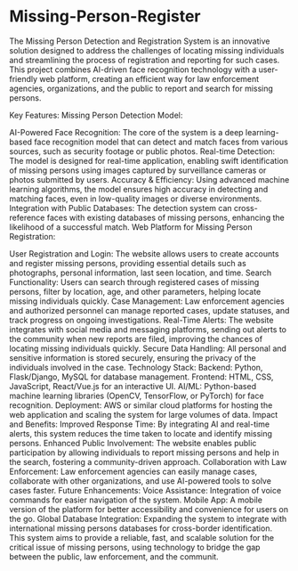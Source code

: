 # Missing-Person-Register
The Missing Person Detection and Registration System is an innovative solution designed to address the challenges of locating missing individuals and streamlining the process of registration and reporting for such cases. This project combines AI-driven face recognition technology with a user-friendly web platform, creating an efficient way for law enforcement agencies, organizations, and the public to report and search for missing persons.

Key Features:
Missing Person Detection Model:

AI-Powered Face Recognition: The core of the system is a deep learning-based face recognition model that can detect and match faces from various sources, such as security footage or public photos.
Real-time Detection: The model is designed for real-time application, enabling swift identification of missing persons using images captured by surveillance cameras or photos submitted by users.
Accuracy & Efficiency: Using advanced machine learning algorithms, the model ensures high accuracy in detecting and matching faces, even in low-quality images or diverse environments.
Integration with Public Databases: The detection system can cross-reference faces with existing databases of missing persons, enhancing the likelihood of a successful match.
Web Platform for Missing Person Registration:

User Registration and Login: The website allows users to create accounts and register missing persons, providing essential details such as photographs, personal information, last seen location, and time.
Search Functionality: Users can search through registered cases of missing persons, filter by location, age, and other parameters, helping locate missing individuals quickly.
Case Management: Law enforcement agencies and authorized personnel can manage reported cases, update statuses, and track progress on ongoing investigations.
Real-Time Alerts: The website integrates with social media and messaging platforms, sending out alerts to the community when new reports are filed, improving the chances of locating missing individuals quickly.
Secure Data Handling: All personal and sensitive information is stored securely, ensuring the privacy of the individuals involved in the case.
Technology Stack:
Backend: Python, Flask/Django, MySQL for database management.
Frontend: HTML, CSS, JavaScript, React/Vue.js for an interactive UI.
AI/ML: Python-based machine learning libraries (OpenCV, TensorFlow, or PyTorch) for face recognition.
Deployment: AWS or similar cloud platforms for hosting the web application and scaling the system for large volumes of data.
Impact and Benefits:
Improved Response Time: By integrating AI and real-time alerts, this system reduces the time taken to locate and identify missing persons.
Enhanced Public Involvement: The website enables public participation by allowing individuals to report missing persons and help in the search, fostering a community-driven approach.
Collaboration with Law Enforcement: Law enforcement agencies can easily manage cases, collaborate with other organizations, and use AI-powered tools to solve cases faster.
Future Enhancements:
Voice Assistance: Integration of voice commands for easier navigation of the system.
Mobile App: A mobile version of the platform for better accessibility and convenience for users on the go.
Global Database Integration: Expanding the system to integrate with international missing persons databases for cross-border identification.
This system aims to provide a reliable, fast, and scalable solution for the critical issue of missing persons, using technology to bridge the gap between the public, law enforcement, and the communit.
